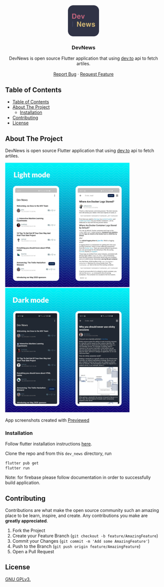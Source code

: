 <br />
<p align="center">
  <a href="https://github.com/chingiz/dev_news">
    <img src="android/app/src/main/res/mipmap-xxxhdpi/ic_launcher.png" alt="Logo" width="100" height="100">
  </a>

  <h3 align="center">DevNews</h3>

  <p align="center">
    DevNews is open source Flutter application that using <a href="https://dev.to">dev.to</a> api to fetch artiles.
    <br />
    <br />
    <a href="https://github.com/chingiz/dev_news/issues">Report Bug</a>
    ·
    <a href="https://github.com/chingiz/dev_news/issues">Request Feature</a>
  </p>
</p>



## Table of Contents

- [Table of Contents](#table-of-contents)
- [About The Project](#about-the-project)
  - [Installation](#installation)
- [Contributing](#contributing)
- [License](#license)



## About The Project
DevNews is open source Flutter application that using [dev.to](https://dev.to) api to fetch artiles.

<img src="screenshots/Image%201.png" width="200px"><img src="screenshots/Image%202.png" width="200px"><img src="screenshots/Image%203.png" width="200px"><img src="screenshots/Image%204.png" width="200px">

App screenshots created with <a href="https://previewed.app/">Previewed</a>


### Installation

Follow flutter installation instructions [here](https://flutter.dev/docs/get-started/install).

Clone the repo and from this `dev_news` directory, run

```
flutter pub get
flutter run
```

Note: for firebase please follow documentation in order to successfully build application.


## Contributing
Contributions are what make the open source community such an amazing place to be learn, inspire, and create. Any contributions you make are **greatly appreciated**.

1. Fork the Project
2. Create your Feature Branch (`git checkout -b feature/AmazingFeature`)
3. Commit your Changes (`git commit -m 'Add some AmazingFeature'`)
4. Push to the Branch (`git push origin feature/AmazingFeature`)
5. Open a Pull Request



<!-- LICENSE -->
## License
[GNU GPLv3.](LICENSE.md)

